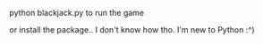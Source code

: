 python blackjack.py to run the game

or install the package.. I don't know how tho. I'm new to Python :^)
